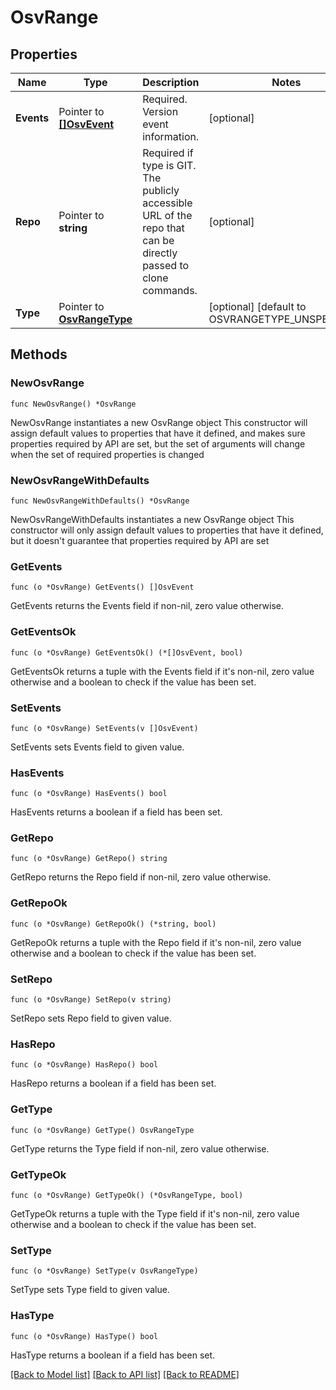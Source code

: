 # OsvRange

## Properties

Name | Type | Description | Notes
------------ | ------------- | ------------- | -------------
**Events** | Pointer to [**[]OsvEvent**](OsvEvent.md) | Required. Version event information. | [optional] 
**Repo** | Pointer to **string** | Required if type is GIT. The publicly accessible URL of the repo that can be directly passed to clone commands. | [optional] 
**Type** | Pointer to [**OsvRangeType**](OsvRangeType.md) |  | [optional] [default to OSVRANGETYPE_UNSPECIFIED]

## Methods

### NewOsvRange

`func NewOsvRange() *OsvRange`

NewOsvRange instantiates a new OsvRange object
This constructor will assign default values to properties that have it defined,
and makes sure properties required by API are set, but the set of arguments
will change when the set of required properties is changed

### NewOsvRangeWithDefaults

`func NewOsvRangeWithDefaults() *OsvRange`

NewOsvRangeWithDefaults instantiates a new OsvRange object
This constructor will only assign default values to properties that have it defined,
but it doesn't guarantee that properties required by API are set

### GetEvents

`func (o *OsvRange) GetEvents() []OsvEvent`

GetEvents returns the Events field if non-nil, zero value otherwise.

### GetEventsOk

`func (o *OsvRange) GetEventsOk() (*[]OsvEvent, bool)`

GetEventsOk returns a tuple with the Events field if it's non-nil, zero value otherwise
and a boolean to check if the value has been set.

### SetEvents

`func (o *OsvRange) SetEvents(v []OsvEvent)`

SetEvents sets Events field to given value.

### HasEvents

`func (o *OsvRange) HasEvents() bool`

HasEvents returns a boolean if a field has been set.

### GetRepo

`func (o *OsvRange) GetRepo() string`

GetRepo returns the Repo field if non-nil, zero value otherwise.

### GetRepoOk

`func (o *OsvRange) GetRepoOk() (*string, bool)`

GetRepoOk returns a tuple with the Repo field if it's non-nil, zero value otherwise
and a boolean to check if the value has been set.

### SetRepo

`func (o *OsvRange) SetRepo(v string)`

SetRepo sets Repo field to given value.

### HasRepo

`func (o *OsvRange) HasRepo() bool`

HasRepo returns a boolean if a field has been set.

### GetType

`func (o *OsvRange) GetType() OsvRangeType`

GetType returns the Type field if non-nil, zero value otherwise.

### GetTypeOk

`func (o *OsvRange) GetTypeOk() (*OsvRangeType, bool)`

GetTypeOk returns a tuple with the Type field if it's non-nil, zero value otherwise
and a boolean to check if the value has been set.

### SetType

`func (o *OsvRange) SetType(v OsvRangeType)`

SetType sets Type field to given value.

### HasType

`func (o *OsvRange) HasType() bool`

HasType returns a boolean if a field has been set.


[[Back to Model list]](../README.md#documentation-for-models) [[Back to API list]](../README.md#documentation-for-api-endpoints) [[Back to README]](../README.md)



